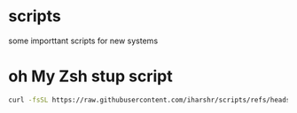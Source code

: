 # scripts
some importtant scripts for new systems

# oh My Zsh stup script
```sh 
curl -fsSL https://raw.githubusercontent.com/iharshr/scripts/refs/heads/main/oh-myZsh.setup.sh | bash
```
